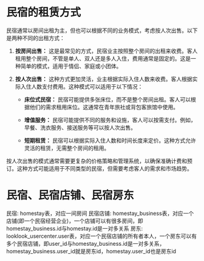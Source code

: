 # 民宿的租赁方式

民宿通常以房间出租为主，但也可以根据不同的业务模式，考虑按人次出售。以下是两种不同的出租方式：

1. **按房间出售：** 这是最常见的方式，民宿业主按照整个房间的出租来收费。客人租用整个房间，不管是单人、双人还是多人入住，费用通常是固定的。这是一种简单的模式，适用于情侣、家庭或小团体。

2. **按人次出售：** 这种方式更加灵活，业主根据实际入住人数来收费。客人根据实际入住人数支付费用。这种模式可以适用于以下情况：

   - **床位式民宿：** 民宿可能提供多张床位，而不是整个房间出租。客人可以根据他们的需求租用床位。这通常在青年旅社或背包客旅馆中使用。

   - **增值服务：** 民宿可能提供不同的服务和设施，客人可以按需支付。例如，早餐、洗衣服务、接送服务等可以按人次出售。

   - **短期租赁：** 民宿可以根据实际入住人数和时间长度来定价。这种方式允许灵活的租赁，无需整个房间的租用。

按人次出售的模式通常需要更复杂的价格策略和管理系统，以确保准确计费和预订。这种方式可能适用于不同类型的民宿，但需要考虑客人的需求和市场趋势。

# 民宿、民宿店铺、民宿房东
民宿: homestay表，对应一间房间
民宿店铺: homestay_business表，对应一个店铺(即一个民宿经营企业)，一个店铺可以有很多房间，即homestay_business.id与homestay.id是一对多关系
房东: looklook_usercenter.user表，对应一个民宿店铺的所有者本人，一个房东可以有多个民宿店铺，即user_id与homestay_business.id是一对多关系，homestay_business.user_id就是房东id，homestay.user_id也是房东id